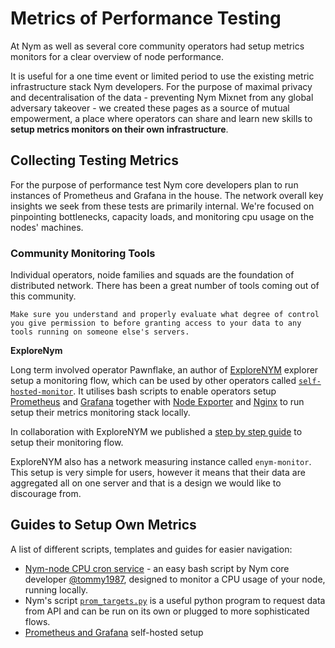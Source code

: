 # Metrics of Performance Testing

At Nym as well as several core community operators had setup metrics monitors for a clear overview of node performance.

It is useful for a one time event or limited period to use the existing metric infrastructure stack  Nym developers. For the purpose of maximal privacy and decentralisation of the data - preventing Nym Mixnet from any global adversary takeover - we created these pages as a source of mutual empowerment, a place where operators can share and learn new skills to **setup metrics monitors on their own infrastructure**.

## Collecting Testing Metrics

For the purpose of performance test Nym core developers plan to run instances of Prometheus and Grafana in the house. The network overall key insights we seek from these tests are primarily internal. We're focused on pinpointing bottlenecks, capacity loads, and monitoring cpu usage on the nodes' machines.

### Community Monitoring Tools

Individual operators, noide families and squads are the foundation of distributed network. There has been a great number of tools coming out of this community.

```admonish warning
Make sure you understand and properly evaluate what degree of control you give permission to before granting access to your data to any tools running on someone else's servers.
```
**ExploreNym**

Long term involved operator Pawnflake, an author of [ExploreNYM](https://explorenym.net/) explorer setup a monitoring flow, which can be used by other operators called [`self-hosted-monitor`](https://github.com/ExploreNYM/self-hosted-monitor). It utilises bash scripts to enable operators setup [Prometheus](https://github.com/ExploreNYM/self-hosted-monitor/blob/main/prometheus.sh) and [Grafana](https://github.com/ExploreNYM/self-hosted-monitor/blob/main/grafana.sh) together with [Node Exporter](https://github.com/ExploreNYM/self-hosted-monitor/blob/main/node-exporter.sh) and [Nginx](https://github.com/ExploreNYM/self-hosted-monitor/blob/main/nginx-certbot.sh) to run setup their metrics monitoring stack locally.

In collaboration with ExploreNYM we published a [step by step guide](prometheus-grafana.md#explorenym-templates) to setup their monitoring flow.

ExploreNYM also has a network measuring instance called `enym-monitor`. This setup is very simple for users, however it means that their data are aggregated all on one  server and that is a design we would like to discourage from.

## Guides to Setup Own Metrics

A list of different scripts, templates and guides for easier navigation:

* [Nym-node CPU cron service](https://gist.github.com/tommyv1987/97e939a7adf491333d686a8eaa68d4bd) - an easy bash script by Nym core developer [@tommy1987](https://gist.github.com/tommyv1987), designed to monitor a CPU usage of your node, running locally.
* Nym's script [`prom_targets.py`](https://github.com/nymtech/nym/blob/promethus-is-our-friend/scripts/prom_targets.py) is a useful python program to request data from API and can be run on its own or plugged to more sophisticated flows.
* [Prometheus and Grafana](prometheus-grafana.md) self-hosted setup
